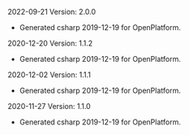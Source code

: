 2022-09-21 Version: 2.0.0
- Generated csharp 2019-12-19 for OpenPlatform.

2020-12-20 Version: 1.1.2
- Generated csharp 2019-12-19 for OpenPlatform.

2020-12-02 Version: 1.1.1
- Generated csharp 2019-12-19 for OpenPlatform.

2020-11-27 Version: 1.1.0
- Generated csharp 2019-12-19 for OpenPlatform.

